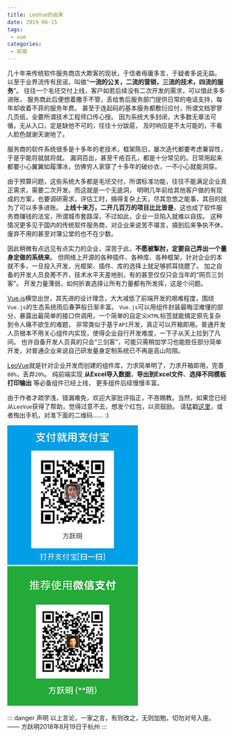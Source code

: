 ```yaml
---
title: LeoVue的由来
date: 2019-06-15
tags:
 - vue
categories:
 - 前端
---
```


几十年来传统软件服务商店大欺客的现状，于信者毋庸多言，于疑者多说无益。
以至于业界流传有民谣，叫做“**一流的公关，二流的营销，三流的技术，四流的服务**”。
往往一个毛坯交付上线，客户如若后续没有二次开发的需求，可以借此多多进账，
服务商此后便想着撒手不管，丢给售后服务部门提供日常的电话支持，每年却收着不菲的服务年费。
甚至于连起码的基本服务都敷衍应付，所谓文档寥寥几页纸，全要所谓技术工程师口传心授。
因为系统大多封闭，大多数无章法可循，无从入口，定是缺他不可的，往往十分跋扈，
及时响应是不太可能的，不看人脸色就谢天谢地了。

服务商的软件系统很多是十多年的老技术，框架陈旧，屡次迭代都要考虑兼容性，于是乎能将就就将就。
漏洞百出，甚至千疮百孔，都是十分常见的。日常用起来都要小心翼翼如履薄冰，仿佛穷人家穿了十多年的破纱衣，一不小心就能洞穿。

由于预算问题，这些系统大多都是毛坯交付，所谓标准功能，往往不能满足企业真正需求，需要二次开发。而这就是一个无底洞，
明明几年前给其他客户做的有现成的方案，也要调研需求，评估工时，搞得复杂上天，尽其忽悠之能事，其目的就为了可以多多进账。
**上线十来万，二开几百万的项目比比皆是**，这也成了软件服务商赚钱的法宝，所谓城市套路深，不过如此，企业一旦陷入就难以自拔。
这种情况更多见于国内的传统软件服务商，对企业来说苦不堪言，搞到后来争执不休，废弃不用的甚至对簿公堂的也不在少数。

因此稍微有点远见有点实力的企业，深苦于此，**不愿被掣肘，定要自己弄出一个量身定做的系统来**。
但网络上开源的各种插件、各种库、各种框架，针对企业的本就不多，一旦投入开发，光框架、插件、库的选择上就足够抓耳挠腮了。
加之自备的开发人员良莠不齐，技术水平天差地别，有的甚至仅仅只会当年的“网页三剑客”。
开发力量薄弱，如何折衷选择让所有力量都有所发挥，这是个问题。

[Vue.js](https://cn.vuejs.org)横空出世，其先进的设计理念，大大减低了前端开发的艰难程度，围绕`Vue.js`的生态系统雨后春笋般日渐丰富。
`Vue.js`可以用组件封装最晦涩难懂的部分，暴露出最简单的接口供调用，一个简单的自定义`HTML`标签就能搞定原先复杂到令人痛不欲生的难题，
非常类似于基于`API`开发，真正可以开箱即用。普通开发人员根本不用关心组件内实现，使得企业自行开发难度，一下子从天上拉到了凡间。
也许自备开发人员真的只会“三剑客”，可能只需稍加学习也能胜任部分简单开发，对普通企业来说自己研发量身定制系统已不再是高山险阻。

[LeoVue](https://axolo.github.io/leovue)就是针对企业开发而创建的组件库，力求简单明了，力求开箱即用，完善`80%`，丢弃`20%`。
纯前端实现 **从Excel导入数据**，**导出到Excel文件**、**选择不同模板打印输出** 等必备组件已经上线，
更多组件后续慢慢丰富。

由于作者才疏学浅，错漏难免，欢迎大家批评指正，不吝赐教。当然，如果您已经从`LeoVue`获得了帮助，觉得过意不去，想发个红包，以资鼓励。
请猛戳[这里](https://www.paypal.me/axolo)，或者掏出手机，对准下面的二维码…… :)

![支付宝](./assets/alipay.png)
![微信支付](./assets/wxpay.png)

::: danger 声明
以上言论，一家之言，有则改之，无则加勉，切勿对号入座。
—— 方跃明2018年8月19日于杭州
:::
